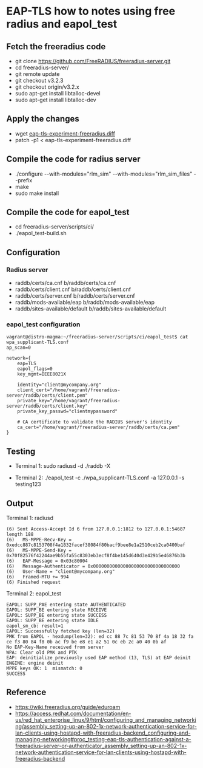 # EAP-TLS how to notes using free radius and eapol_test

## Fetch the freeradius code
- git clone https://github.com/FreeRADIUS/freeradius-server.git
- cd freeradius-server/
- git remote update
- git checkout v3.2.3
- git checkout origin/v3.2.x
- sudo apt-get install libtalloc-devel
- sudo apt-get install libtalloc-dev

## Apply the changes
- wget [eap-tls-experiment-freeradius.diff](https://raw.githubusercontent.com/panyogesh/integration-magma/main/utils/Radiusexperiments/freeradius/eap-tls-bringup/eap-tls-experiment-freeradius.diff)
- patch -p1 < eap-tls-experiment-freeradius.diff

## Compile the code for radius server
- ./configure --with-modules="rlm_sim" --with-modules="rlm_sim_files"  --prefix
- make
- sudo make install

## Compile the code for eapol_test
- cd freeradius-server/scripts/ci/
- ./eapol_test-build.sh

## Configuration

### Radius server
  - raddb/certs/ca.cnf b/raddb/certs/ca.cnf
  - raddb/certs/client.cnf b/raddb/certs/client.cnf
  - raddb/certs/server.cnf b/raddb/certs/server.cnf
  - raddb/mods-available/eap b/raddb/mods-available/eap
  - raddb/sites-available/default b/raddb/sites-available/default

### eapol_test configuration

```
vagrant@distro-magma:~/freeradius-server/scripts/ci/eapol_test$ cat wpa_supplicant-TLS.conf
ap_scan=0

network={
    eap=TLS
    eapol_flags=0
    key_mgmt=IEEE8021X

    identity="client@mycompany.org"    
    client_cert="/home/vagrant/freeradius-server/raddb/certs/client.pem"
    private_key="/home/vagrant/freeradius-server/raddb/certs/client.key"
    private_key_passwd="clientmypassword"

    # CA certificate to validate the RADIUS server's identity
    ca_cert="/home/vagrant/freeradius-server/raddb/certs/ca.pem"
}
```

## Testing
* Terminal 1:
sudo radiusd -d ./raddb -X

* Terminal 2:
./eapol_test -c ./wpa_supplicant-TLS.conf -a 127.0.0.1 -s testing123
  

## Output
Terminal 1: radiusd
```
(6) Sent Access-Accept Id 6 from 127.0.0.1:1812 to 127.0.0.1:54687 length 188
(6)   MS-MPPE-Recv-Key = 0xedcc887c8153708f4a1832facef38084f80bacf9bee8e1a2510ceb2ca0400baf
(6)   MS-MPPE-Send-Key = 0x70f82576f42244ae9b55fa55c8303eb3ecf8f4be145d640d3e429b5e46876b3b
(6)   EAP-Message = 0x03c80004
(6)   Message-Authenticator = 0x00000000000000000000000000000000
(6)   User-Name = "client@mycompany.org"
(6)   Framed-MTU += 994
(6) Finished request
```

Terminal 2: eapol_test
```
EAPOL: SUPP_PAE entering state AUTHENTICATED
EAPOL: SUPP_BE entering state RECEIVE
EAPOL: SUPP_BE entering state SUCCESS
EAPOL: SUPP_BE entering state IDLE
eapol_sm_cb: result=1
EAPOL: Successfully fetched key (len=32)
PMK from EAPOL - hexdump(len=32): ed cc 88 7c 81 53 70 8f 4a 18 32 fa ce f3 80 84 f8 0b ac f9 be e8 e1 a2 51 0c eb 2c a0 40 0b af
No EAP-Key-Name received from server
WPA: Clear old PMK and PTK
EAP: deinitialize previously used EAP method (13, TLS) at EAP deinit
ENGINE: engine deinit
MPPE keys OK: 1  mismatch: 0
SUCCESS
```

## Reference
* https://wiki.freeradius.org/guide/eduroam
* https://access.redhat.com/documentation/en-us/red_hat_enterprise_linux/9/html/configuring_and_managing_networking/assembly_setting-up-an-802-1x-network-authentication-service-for-lan-clients-using-hostapd-with-freeradius-backend_configuring-and-managing-networking#proc_testing-eap-tls-authentication-against-a-freeradius-server-or-authenticator_assembly_setting-up-an-802-1x-network-authentication-service-for-lan-clients-using-hostapd-with-freeradius-backend
